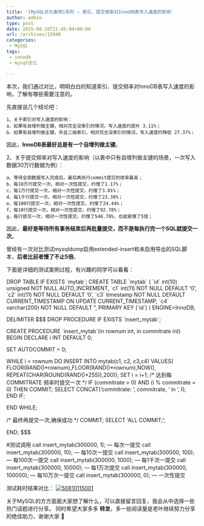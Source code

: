 ```yaml
---
title: '[MySQL优化案例]系列 — 索引、提交频率对InnoDB表写入速度的影响'
author: admin
type: post
date: 2015-08-10T11:45:04+00:00
url: /archives/15948
categories:
 - MySQL
tags:
 - innodb
 - mysql优化

---
```

本次，我们通过对比，明明白白的知道索引、提交频率对InnoDB表写入速度的影响，了解有哪些需要注意的。

先直接说几个结论吧：

```
1、关于索引对写入速度的影响：
a、如果有自增列做主键，相对完全没索引的情况，写入速度约提升 3.11%；
b、如果有自增列做主键，并且二级索引，相对完全没索引的情况，写入速度约降低 27.37%；
```

因此，**InnoDB表最好总是有一个自增列做主键**。

2、关于提交频率对写入速度的影响（以表中只有自增列做主键的场景，一次写入数据30万行数据为例）：

```
a、等待全部数据写入完成后，最后再执行commit提交的效率最高；
b、每10万行提交一次，相对一次性提交，约慢了1.17%；
c、每1万行提交一次，相对一次性提交，约慢了3.01%；
d、每1千行提交一次，相对一次性提交，约慢了23.38%；
e、每100行提交一次，相对一次性提交，约慢了24.44%；
f、每10行提交一次，相对一次性提交，约慢了92.78%；
g、每行提交一次，相对一次性提交，约慢了546.78%，也就是慢了5倍；
```

因此，**最好是等待所有事务结束后再批量提交，而不是每执行完一个SQL就提交一次**。


曾经有一次对比测试mysqldump启用extended-insert和未启用导出的SQL脚本，**后者比前者慢了不止5倍**。

下面是详细的测试案例过程，有兴趣的同学可以看看：

DROP TABLE IF EXISTS \`mytab\`;
CREATE TABLE \`mytab\` (
\`id\` int(10) unsigned NOT NULL AUTO_INCREMENT,
\`c1\` int(11) NOT NULL DEFAULT ‘0’,
\`c2\` int(11) NOT NULL DEFAULT ‘0’,
\`c3\` timestamp NOT NULL DEFAULT CURRENT\_TIMESTAMP ON UPDATE CURRENT\_TIMESTAMP,
\`c4\` varchar(200) NOT NULL DEFAULT ”,
PRIMARY KEY (\`id\`)
) ENGINE=InnoDB;

DELIMITER $$$
DROP PROCEDURE IF EXISTS \`insert_mytab\`;

CREATE PROCEDURE \`insert_mytab\`(in rownum int, in commitrate int)
BEGIN
DECLARE i INT DEFAULT 0;

SET AUTOCOMMIT = 0;

WHILE i < rownum DO INSERT INTO mytab(c1, c2, c3,c4) VALUES( FLOOR(RAND()\*rownum),FLOOR(RAND()\*rownum),NOW(), REPEAT(CHAR(ROUND(RAND()\*255)),200)); SET i = i+1; /\* 达到每 COMMITRATE 频率时提交一次 */ IF (commitrate > 0) AND (i % commitrate = 0) THEN
COMMIT;
SELECT CONCAT(‘commitrate: ‘, commitrate, ‘ in ‘, I);
END IF;

END WHILE;

/\* 最终再提交一次,确保成功 \*/
COMMIT;
SELECT ‘ALL COMMIT;’;

END; $$$

#测试调用
call insert_mytab(300000, 1); — 每次一提交
call insert_mytab(300000, 10); — 每10次一提交
call insert_mytab(300000, 100); — 每100次一提交
call insert_mytab(300000, 1000); — 每1千次一提交
call insert_mytab(300000, 10000); — 每1万次提交
call insert_mytab(300000, 100000); — 每10万次一提交
call insert_mytab(300000, 0); — 一次性提交

测试耗时结果对比：
[![50810115001](http://blog.haohtml.com/wp-content/uploads/2015/08/50810115001.png)][1]

关于MySQL的方方面面大家想了解什么，可以直接留言回复，我会从中选择一些热门话题进行分享。 同时希望大家多多 **转发**，多一些阅读量是老叶继续努力分享的绝佳助力，谢谢大家 🙂

 [1]: http://blog.haohtml.com/wp-content/uploads/2015/08/50810115001.png